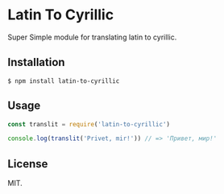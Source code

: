 # Latin To Cyrillic

Super Simple module for translating latin to cyrillic.

## Installation

```
$ npm install latin-to-cyrillic
```

## Usage

```javascript
const translit = require('latin-to-cyrillic')

console.log(translit('Privet, mir!')) // => 'Привет, мир!'
```

## License

MIT.
